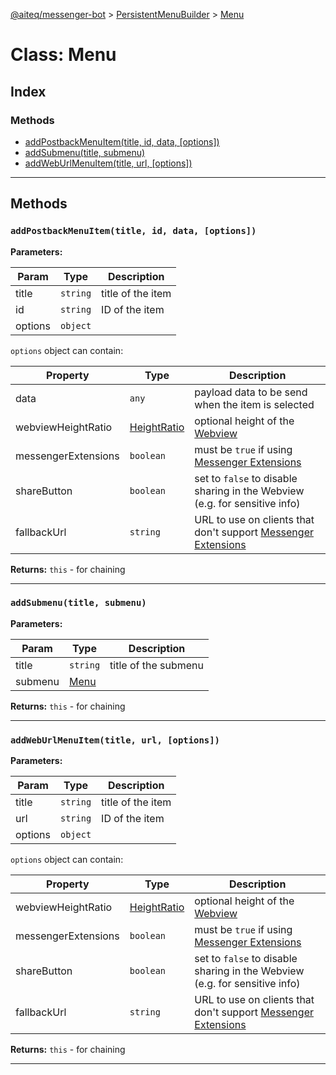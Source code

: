 [@aiteq/messenger-bot](../README.md) > [PersistentMenuBuilder](../classes/persistentmenubuilder.md) > [Menu](../classes/persistentmenubuilder.menu.md)

# Class: Menu

## Index

### Methods

* [addPostbackMenuItem(title, id, data, [options])](persistentmenubuilder.menu.md#addpostbackmenuitem)
* [addSubmenu(title, submenu)](persistentmenubuilder.menu.md#addsubmenu)
* [addWebUrlMenuItem(title, url, [options])](persistentmenubuilder.menu.md#addweburlmenuitem)

---

## Methods

<a id="addpostbackmenuitem"></a>
###  `addPostbackMenuItem(title, id, data, [options])`

**Parameters:**

| Param | Type | Description |
| ------ | ------ | ------ |
| title | `string`   | title of the item |
| id | `string`   | ID of the item |
| options | `object` |  |

`options` object can contain:

| Property | Type | Description |
| ------ | ------ | ------ |
| data | `any`   | payload data to be send when the item is selected |
| webviewHeightRatio | [HeightRatio](../modules/webview.heightratio.md)   | optional height of the [Webview](https://developers.facebook.com/docs/messenger-platform/send-api-reference/webview) |
| messengerExtensions | `boolean` | must be `true` if using [Messenger Extensions](https://developers.facebook.com/docs/messenger-platform/send-api-reference/webview) |
| shareButton | `boolean` | set to `false` to disable sharing in the Webview (e.g. for sensitive info) |
| fallbackUrl | `string`   | URL to use on clients that don't support [Messenger Extensions](https://developers.facebook.com/docs/messenger-platform/send-api-reference/webview) |

**Returns:** `this` - for chaining
___

<a id="addsubmenu"></a>
###  `addSubmenu(title, submenu)`

**Parameters:**

| Param | Type | Description |
| ------ | ------ | ------ |
| title | `string`   | title of the submenu |
| submenu | [Menu](persistentmenubuilder.menu.md)   |  |

**Returns:** `this` - for chaining
___

<a id="addweburlmenuitem"></a>
###  `addWebUrlMenuItem(title, url, [options])`

**Parameters:**

| Param | Type | Description |
| ------ | ------ | ------ |
| title | `string`   | title of the item |
| url | `string`   | ID of the item |
| options | `object` |  |

`options` object can contain:

| Property | Type | Description |
| ------ | ------ | ------ |
| webviewHeightRatio | [HeightRatio](../modules/webview.heightratio.md) | optional height of the [Webview](https://developers.facebook.com/docs/messenger-platform/send-api-reference/webview) |
| messengerExtensions | `boolean`   | must be `true` if using [Messenger Extensions](https://developers.facebook.com/docs/messenger-platform/send-api-reference/webview) |
| shareButton | `boolean` | set to `false` to disable sharing in the Webview (e.g. for sensitive info) |
| fallbackUrl | `string`   | URL to use on clients that don't support [Messenger Extensions](https://developers.facebook.com/docs/messenger-platform/send-api-reference/webview) |

**Returns:** `this` - for chaining
___
